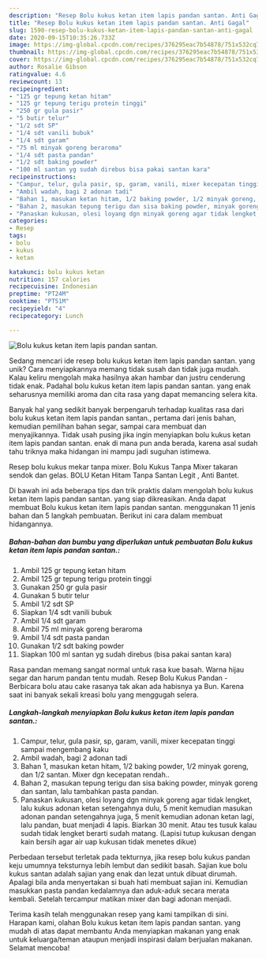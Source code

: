 ```yaml
---
description: "Resep Bolu kukus ketan item lapis pandan santan. Anti Gagal"
title: "Resep Bolu kukus ketan item lapis pandan santan. Anti Gagal"
slug: 1590-resep-bolu-kukus-ketan-item-lapis-pandan-santan-anti-gagal
date: 2020-09-15T10:35:26.733Z
image: https://img-global.cpcdn.com/recipes/376295eac7b54878/751x532cq70/bolu-kukus-ketan-item-lapis-pandan-santan-foto-resep-utama.jpg
thumbnail: https://img-global.cpcdn.com/recipes/376295eac7b54878/751x532cq70/bolu-kukus-ketan-item-lapis-pandan-santan-foto-resep-utama.jpg
cover: https://img-global.cpcdn.com/recipes/376295eac7b54878/751x532cq70/bolu-kukus-ketan-item-lapis-pandan-santan-foto-resep-utama.jpg
author: Rosalie Gibson
ratingvalue: 4.6
reviewcount: 13
recipeingredient:
- "125 gr tepung ketan hitam"
- "125 gr tepung terigu protein tinggi"
- "250 gr gula pasir"
- "5 butir telur"
- "1/2 sdt SP"
- "1/4 sdt vanili bubuk"
- "1/4 sdt garam"
- "75 ml minyak goreng beraroma"
- "1/4 sdt pasta pandan"
- "1/2 sdt baking powder"
- "100 ml santan yg sudah direbus bisa pakai santan kara"
recipeinstructions:
- "Campur, telur, gula pasir, sp, garam, vanili, mixer kecepatan tinggi sampai mengembang kaku"
- "Ambil wadah, bagi 2 adonan tadi"
- "Bahan 1, masukan ketan hitam, 1/2 baking powder, 1/2 minyak goreng, dan 1/2 santan. Mixer dgn kecepatan rendah.."
- "Bahan 2, masukan tepung terigu dan sisa baking powder, minyak goreng dan santan, lalu tambahkan pasta pandan."
- "Panaskan kukusan, olesi loyang dgn minyak goreng agar tidak lengket, lalu kukus adonan ketan setengahnya dulu, 5 menit kemudian masukan adonan pandan setengahnya juga, 5 menit kemudian adonan ketan lagi, lalu pandan, buat menjadi 4 lapis. Biarkan 30 menit. Atau tes tusuk kalau sudah tidak lengket berarti sudah matang. (Lapisi tutup kukusan dengan kain bersih agar air uap kukusan tidak menetes dikue)"
categories:
- Resep
tags:
- bolu
- kukus
- ketan

katakunci: bolu kukus ketan 
nutrition: 157 calories
recipecuisine: Indonesian
preptime: "PT24M"
cooktime: "PT51M"
recipeyield: "4"
recipecategory: Lunch

---
```



![Bolu kukus ketan item lapis pandan santan.](https://img-global.cpcdn.com/recipes/376295eac7b54878/751x532cq70/bolu-kukus-ketan-item-lapis-pandan-santan-foto-resep-utama.jpg)

Sedang mencari ide resep bolu kukus ketan item lapis pandan santan. yang unik? Cara menyiapkannya memang tidak susah dan tidak juga mudah. Kalau keliru mengolah maka hasilnya akan hambar dan justru cenderung tidak enak. Padahal bolu kukus ketan item lapis pandan santan. yang enak seharusnya memiliki aroma dan cita rasa yang dapat memancing selera kita.

Banyak hal yang sedikit banyak berpengaruh terhadap kualitas rasa dari bolu kukus ketan item lapis pandan santan., pertama dari jenis bahan, kemudian pemilihan bahan segar, sampai cara membuat dan menyajikannya. Tidak usah pusing jika ingin menyiapkan bolu kukus ketan item lapis pandan santan. enak di mana pun anda berada, karena asal sudah tahu triknya maka hidangan ini mampu jadi suguhan istimewa.

Resep bolu kukus mekar tanpa mixer. Bolu Kukus Tanpa Mixer takaran sendok dan gelas. BOLU Ketan Hitam Tanpa Santan Legit , Anti Bantet.


Di bawah ini ada beberapa tips dan trik praktis dalam mengolah bolu kukus ketan item lapis pandan santan. yang siap dikreasikan. Anda dapat membuat Bolu kukus ketan item lapis pandan santan. menggunakan 11 jenis bahan dan 5 langkah pembuatan. Berikut ini cara dalam membuat hidangannya.

<!--inarticleads1-->

##### Bahan-bahan dan bumbu yang diperlukan untuk pembuatan Bolu kukus ketan item lapis pandan santan.:

1. Ambil 125 gr tepung ketan hitam
1. Ambil 125 gr tepung terigu protein tinggi
1. Gunakan 250 gr gula pasir
1. Gunakan 5 butir telur
1. Ambil 1/2 sdt SP
1. Siapkan 1/4 sdt vanili bubuk
1. Ambil 1/4 sdt garam
1. Ambil 75 ml minyak goreng beraroma
1. Ambil 1/4 sdt pasta pandan
1. Gunakan 1/2 sdt baking powder
1. Siapkan 100 ml santan yg sudah direbus (bisa pakai santan kara)


Rasa pandan memang sangat normal untuk rasa kue basah. Warna hijau segar dan harum pandan tentu mudah. Resep Bolu Kukus Pandan - Berbicara bolu atau cake rasanya tak akan ada habisnya ya Bun. Karena saat ini banyak sekali kreasi bolu yang menggugah selera. 

<!--inarticleads2-->

##### Langkah-langkah menyiapkan Bolu kukus ketan item lapis pandan santan.:

1. Campur, telur, gula pasir, sp, garam, vanili, mixer kecepatan tinggi sampai mengembang kaku
1. Ambil wadah, bagi 2 adonan tadi
1. Bahan 1, masukan ketan hitam, 1/2 baking powder, 1/2 minyak goreng, dan 1/2 santan. Mixer dgn kecepatan rendah..
1. Bahan 2, masukan tepung terigu dan sisa baking powder, minyak goreng dan santan, lalu tambahkan pasta pandan.
1. Panaskan kukusan, olesi loyang dgn minyak goreng agar tidak lengket, lalu kukus adonan ketan setengahnya dulu, 5 menit kemudian masukan adonan pandan setengahnya juga, 5 menit kemudian adonan ketan lagi, lalu pandan, buat menjadi 4 lapis. Biarkan 30 menit. Atau tes tusuk kalau sudah tidak lengket berarti sudah matang. (Lapisi tutup kukusan dengan kain bersih agar air uap kukusan tidak menetes dikue)


Perbedaan tersebut terletak pada tekturnya, jika resep bolu kukus pandan keju umumnya teksturnya lebih lembut dan sedikit basah. Sajian kue bolu kukus santan adalah sajian yang enak dan lezat untuk dibuat dirumah. Apalagi bila anda menyertakan si buah hati membuat sajian ini. Kemudian masukkan pasta pandan kedalamnya dan aduk-aduk secara merata kembali. Setelah tercampur matikan mixer dan bagi adonan menjadi. 

Terima kasih telah menggunakan resep yang kami tampilkan di sini. Harapan kami, olahan Bolu kukus ketan item lapis pandan santan. yang mudah di atas dapat membantu Anda menyiapkan makanan yang enak untuk keluarga/teman ataupun menjadi inspirasi dalam berjualan makanan. Selamat mencoba!
